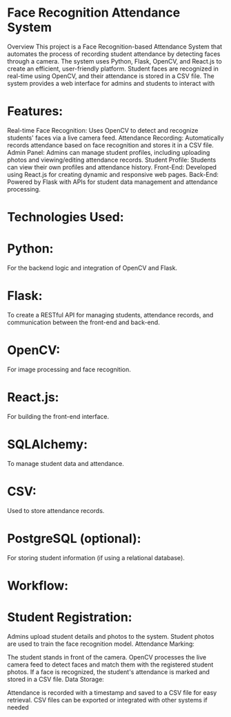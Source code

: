 # Face Recognition Attendance System
Overview
This project is a Face Recognition-based Attendance System that automates the process of recording student attendance by detecting faces through a camera. The system uses Python, Flask, OpenCV, and React.js to create an efficient, user-friendly platform. Student faces are recognized in real-time using OpenCV, and their attendance is stored in a CSV file. The system provides a web interface for admins and students to interact with

# Features:
Real-time Face Recognition: Uses OpenCV to detect and recognize students' faces via a live camera feed.
Attendance Recording: Automatically records attendance based on face recognition and stores it in a CSV file.
Admin Panel: Admins can manage student profiles, including uploading photos and viewing/editing attendance records.
Student Profile: Students can view their own profiles and attendance history.
Front-End: Developed using React.js for creating dynamic and responsive web pages.
Back-End: Powered by Flask with APIs for student data management and attendance processing.

# Technologies Used:
   # Python: 
   For the backend logic and integration of OpenCV and Flask.
   # Flask:
   To create a RESTful API for managing students, attendance records, and communication between the front-end and back-end.
   # OpenCV: 
   For image processing and face recognition.
   # React.js: 
   For building the front-end interface.
   # SQLAlchemy: 
   To manage student data and attendance.
   # CSV: 
   Used to store attendance records.
   # PostgreSQL (optional):
   For storing student information (if using a relational database).

# Workflow:
 # Student Registration:

Admins upload student details and photos to the system.
Student photos are used to train the face recognition model.
Attendance Marking:

The student stands in front of the camera.
OpenCV processes the live camera feed to detect faces and match them with the registered student photos.
If a face is recognized, the student's attendance is marked and stored in a CSV file.
Data Storage:

Attendance is recorded with a timestamp and saved to a CSV file for easy retrieval.
CSV files can be exported or integrated with other systems if needed
